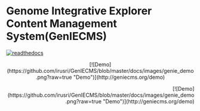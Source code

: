Genome Integrative Explorer Content Management System(GenIECMS)
=======
[![readthedocs](https://readthedocs.org/projects/geniecms/badge/?version=latest "readthedocs")](http://geniecms.readthedocs.io/en/latest/installation_updates.html)

<center>[![Demo](https://github.com/irusri/GenIECMS/blob/master/docs/images/genie_demo.png?raw=true "Demo")](http://geniecms.org/demo)</center>

<!--To right align an image-->
<p align="right">
[![Demo](https://github.com/irusri/GenIECMS/blob/master/docs/images/genie_demo.png?raw=true "Demo")](http://geniecms.org/demo)
</p>




